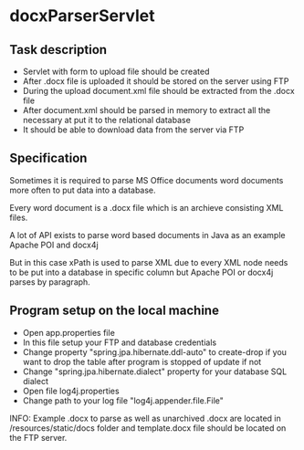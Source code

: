 # docxParserServlet

## Task description
* Servlet with form to upload file should be created
* After .docx file is uploaded it should be stored on the server using FTP
* During the upload document.xml file should be extracted from the .docx file
* After document.xml should be parsed in memory to extract all the necessary at put it to the relational database
* It should be able to download data from the server via FTP

## Specification
Sometimes it is required to parse MS Office documents word documents more often to put data into a database.

Every word document is a .docx file which is an archieve consisting XML files.

A lot of API exists to parse word based documents in Java as an example Apache POI and docx4j

But in this case xPath is used to parse XML due to every XML node needs to be put into a database in specific column but Apache POI or docx4j parses by paragraph.

## Program setup on the local machine
* Open app.properties file
* In this file setup your FTP and database credentials
* Change property "spring.jpa.hibernate.ddl-auto" to create-drop if you want to drop the table after program is stopped of update if not
* Change "spring.jpa.hibernate.dialect" property for your database SQL dialect
* Open file log4j.properties
* Change path to your log file "log4j.appender.file.File"

INFO: Example .docx to parse as well as unarchived .docx are located in /resources/static/docs folder and template.docx file should be located on the FTP server.